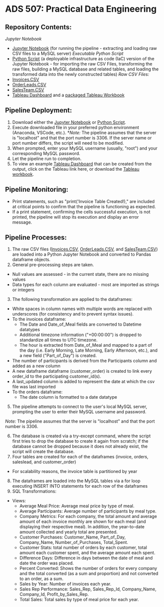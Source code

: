 # ADS 507: Practical Data Engineering

## Repository Contents:
_Jupyter Notebook_
* [Jupyter Notebook](https://raw.githubusercontent.com/nlee98/ADS-507-Data-Engineering/main/ADS-507_Final_Notebook.ipynb) (for running the pipeline - extracting and loading raw CSV files to a MySQL server)
_Executable Python Script_
* [Python Script](https://raw.githubusercontent.com/nlee98/ADS-507-Data-Engineering/main/ADS-507_Final_Notebook.py) (a deployable infrastructure as code (IaC) version of the Jupyter Notebook - for importing the raw CSV Files, transforming the raw files, building a MySQL database and related tables, and loading the transformed data into the newly constructed tables)
 _Raw CSV Files:_
* [Invoices.CSV](https://raw.githubusercontent.com/nlee98/ADS-507-Data-Engineering/main/Invoices.csv)
* [OrderLeads.CSV](https://raw.githubusercontent.com/nlee98/ADS-507-Data-Engineering/main/OrderLeads.csv)
* [SalesTeam.CSV](https://raw.githubusercontent.com/nlee98/ADS-507-Data-Engineering/main/SalesTeam.csv) 
* [Tableau Dashboard](https://public.tableau.com/app/profile/christine1435/viz/SupermarketOrdersInvoicesandSalesDashboard/Dashboard?publish=yes) and a [packaged Tableau Workbook](https://github.com/nlee98/ADS-507-Data-Engineering/blob/main/Tableau%20Dashboard.twbx)

## Pipeline Deployment:
1. Download either the [Jupyter Notebook](https://raw.githubusercontent.com/nlee98/ADS-507-Data-Engineering/main/ADS-507_Final_Notebook.ipynb) or [Python Script](https://raw.githubusercontent.com/nlee98/ADS-507-Data-Engineering/main/ADS-507_Final_Notebook.py).
2. Execute downloaded file in your preferred python environment (Anaconda, VSCode, etc.).
  *_Note:_ The pipeline assumes that the server is "localhost" and that the port number is 3306. If the server name or port number differs, the script will need to be modified.
3. When prompted, enter your MySQL username (usually, "root") and your corresponding MySQL password.
4. Let the pipeline run to completion.
5. To view an example [Tableau Dashboard](https://public.tableau.com/app/profile/christine1435/viz/SupermarketOrdersInvoicesandSalesDashboard/Dashboard?publish=yes) that can be created from the output, click on the Tableau link here, or download the [Tableau workbook](https://github.com/nlee98/ADS-507-Data-Engineering/blob/main/Tableau%20Dashboard.twbx).

## Pipeline Monitoring:
* Print statements, such as "print('Invoice Table Created!)," are included at critical points to confirm that the pipeline is functioning as expected.
* If a print statement, confirming the cells successful execution, is not printed, the pipeline will stop its execution and display an error message.


## Pipeline Processes:
1. The raw CSV files ([Invoices.CSV](https://raw.githubusercontent.com/nlee98/ADS-507-Data-Engineering/main/Invoices.csv), [OrderLeads.CSV](https://raw.githubusercontent.com/nlee98/ADS-507-Data-Engineering/main/OrderLeads.csv), and [SalesTeam.CSV](https://raw.githubusercontent.com/nlee98/ADS-507-Data-Engineering/main/SalesTeam.csv)) are loaded into a Python Jupyter Notebook and converted to Pandas dataframe objects.
2. General pre-processing steps are taken.
 * Null values are assessed - in the current state, there are no missing values
 * Data types for each column are evaluated - most are imported as strings or integers
3. The following transformation are applied to the dataframes:
 * White spaces in column names with multiple words are replaced with underscores (for consistency and to prevent syntax issues).
 * To the invoices dataframe:
   * The Date and Date_of_Meal fields are converted to Datetime datatypes
   * Additional timezone information ("+00:00:00") is dropped to standardize all times to UTC timezone.
   * The hour is extracted from Date_of_Meal and mapped to a part of the day (i.e. Early Morning, Late Morning, Early Afternoon, etc.), and a new field ("Part_of_Day") is created.
  * The number of participants is derived from the Participants column and added as a new column
  * A new dataframe dataframe (customer_order) is created to link every order_id to the participating customer_id(s).
   * A last_updated column is added to represent the date at which the csv file was last imported
 * To the orders dataframe:
   * The date column is formatted to a date datatype
5. The pipeline attempts to connect to the user's local MySQL server, prompting the user to enter their  MySQL username and password.
 
  _Note:_ The pipeline assumes that the server is "localhost" and that the port number is 3306.
 
6. The database is created via a try-except command, where the script first tries to drop the database to create it again from scratch; if the database cannot be dropped because it does not already exist, the script will create the database.
7. Four tables are created for each of the dataframes (invoice, orders, saleslead, and customer_order)
 * For scalability reasons, the invoice table is partitioned by year
8. The dataframes are loaded into the MySQL tables via a for loop executing INSERT INTO statements for each row of the dataframes
9. SQL Transformations:
* Views:
   * Average Meal Price: Average meal price by type of meal.
   * Average Participants: Average number of participants by meal type.
   * Company Metrics: For each company, the total amount and average amount of each invoice monthly are shown for each meal (and displaying their respective meal). In addition, the year-to-date amount collected and yearly total are presented.
   * Customer Purchases: Customer_Name, Part_of_Day, Company_Name, Number_of_Purchases, Total_Spent.
   * Customer Stats: total number of orders by each customer, total amount each customer spent, and the average amount each spent.
   * Difference Days: Difference in days between the date of meal and date the order was placed.
   * Percent Converted: Shows the number of orders for every company and the total converted (as a sum and proportion) and not converted to an order, as a sum.
   * Sales by Year: Number of invoices each year.
   * Sales Rep Performance: Sales_Rep, Sales_Rep_Id, Company_Name, Company_Id, Profit_by_Sales_Rep.
   * Total Sales: Total sales by type of meal price for each year.
